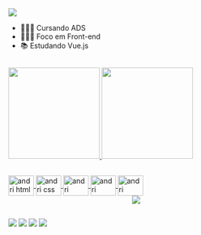 <img src="https://github.com/user-attachments/assets/9ae926b9-1a43-40d8-9c6e-0b15048507d7"/>

<ul>
    <li>👩🏻‍🎓 Cursando ADS</li>
    <li>👩🏻‍💻 Foco em Front-end</li>
    <li>📚 Estudando Vue.js</li>
  </ul>
</div>

##

<div>
  <a href="https://github.com/javorskinha"/>
  <img height="180em" src="https://github-readme-stats.vercel.app/api?username=javorskinha&show_icons=true&theme=vue-dark"/>
  <img height="180em" src="https://github-readme-stats.vercel.app/api/top-langs/?username=javorskinha&layout=compact&theme=vue-dark"/>
</div>

##

<div>
  <img align="center" height="40" width="50" alt="andri html" src="https://cdn.jsdelivr.net/gh/devicons/devicon@latest/icons/html5/html5-original.svg"/>
  <img align="center" height="40" width="50" alt="andri css" src="https://cdn.jsdelivr.net/gh/devicons/devicon@latest/icons/css3/css3-original.svg"/>
  <img align="center" height="40" width="50" alt="andri javascript" src="https://cdn.jsdelivr.net/gh/devicons/devicon@latest/icons/javascript/javascript-original.svg"/>
  <img align="center" height="40" width="50" alt="andri nodejs" src="https://cdn.jsdelivr.net/gh/devicons/devicon@latest/icons/nodejs/nodejs-original.svg"/>
  <img align="center" height="40" width="50" alt="andri react" src="https://cdn.jsdelivr.net/gh/devicons/devicon@latest/icons/react/react-original.svg"/>
</div>

<div align="center">
    <img src="https://ssr-contributions-svg.vercel.app/_/javorskinha?chart=3dbar&gap=0.6&scale=2&flatten=2&animation=wave&animation_duration=3&animation_delay=0.05&animation_amplitude=20&animation_frequency=0.5&animation_wave_center=10_0&format=svg&weeks=30&theme=green"/>
</div>

##

<div>
  <a href="https://mail.google.com/mail/u/0/#inbox?compose=GTvVlcRzCMfbMbLSFnDxFPNfLlGHzFGbWDQNgLxvwQKrdHCWxGFgFxTbCvJFkBbwGfhlbLSZcVpsz"><img src="https://img.shields.io/badge/Gmail-D14836?style=for-the-badge&logo=gmail&logoColor=white"/></a>
  <a href="https://discord.gg/QRaFVanE"><img src="https://img.shields.io/badge/Discord-7289DA?style=for-the-badge&logo=discord&logoColor=white"/></a>
  <a href="https://www.instagram.com/andrielijavorski/"><img src="https://img.shields.io/badge/Instagram-E4405F?style=for-the-badge&logo=instagram&logoColor=white"/></a>
  <a href="https://www.linkedin.com/in/andrieli-javorski-a69592277/"><img src="https://img.shields.io/badge/LinkedIn-0077B5?style=for-the-badge&logo=linkedin&logoColor=white"/></a>
</div>
